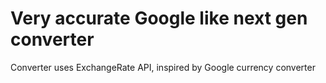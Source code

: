 # Very accurate Google like next gen converter

Converter uses ExchangeRate API, inspired by Google currency converter
